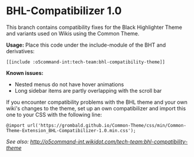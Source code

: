 # BHL-Compatibilizer 1.0

This branch contains compatibility fixes for the Black Highlighter Theme and variants used on Wikis using the Common Theme.

**Usage:**
Place this code under the include-module of the BHT and derivatives:
```
[[include :o5command-int:tech-team:bhl-compatibility-theme]]
```

**Known issues:**
- Nested menus do not have hover animations
- Long sidebar items are partly overlapping with the scroll bar

If you encounter compatibility problems with the BHL theme and your own wiki's changes to the theme, set up an own compatibilizer and import this one to your CSS with the following line:
```
@import url('https://grombald.github.io/Common-Theme/css/min/Common-Theme-Extension_BHL-Compatibilizer-1.0.min.css');
```

*See also: http://o5command-int.wikidot.com/tech-team:bhl-compatibility-theme*
